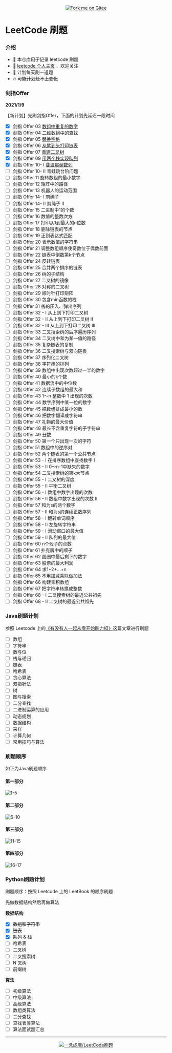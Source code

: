 <p align='center'>
<a href='https://gitee.com/eternidad33/leetcode'><img src='https://gitee.com/eternidad33/leetcode/widgets/widget_6.svg' alt='Fork me on Gitee'></img></a></p>

# LeetCode 刷题

### 介绍

- 🌴 本仓库用于记录 leetcode 刷题
- 👋 [leetcode 个人主页](https://leetcode-cn.com/u/eternidad/) ，欢迎关注
- 🚀 计划每天刷一道题
- 🔥 ~~可能计划赶不上变化~~

### 剑指Offer

**2021/1/9**

【新计划】先刷剑指Offer，下面的计划先延迟一段时间

- [x] 剑指 Offer 03 [数组中重复的数字](/剑指Offer/剑指Offer03数组中重复的数字.java)
- [x] 剑指 Offer 04 [二维数组中的查找](/剑指Offer/剑指Offer04二维数组中的查找.java)
- [x] 剑指 Offer 05 [替换空格](/剑指Offer/剑指Offer05替换空格.java)
- [x] 剑指 Offer 06 [从尾到头打印链表](/剑指Offer/剑指Offer06从尾到头打印链表.java)
- [x] 剑指 Offer 07 [重建二叉树](/剑指Offer/剑指Offer07重建二叉树.java)
- [x] 剑指 Offer 09 [用两个栈实现队列](/剑指Offer/剑指Offer09用两个栈实现队列.java)
- [x] 剑指 Offer 10- I [斐波那契数列](/剑指Offer/剑指Offer10-I斐波那契数列.java)
- [ ] 剑指 Offer 10- II 青蛙跳台阶问题
- [ ] 剑指 Offer 11 旋转数组的最小数字
- [ ] 剑指 Offer 12 矩阵中的路径
- [ ] 剑指 Offer 13 机器人的运动范围
- [ ] 剑指 Offer 14- I 剪绳子
- [ ] 剑指 Offer 14- II 剪绳子 II
- [ ] 剑指 Offer 15 二进制中1的个数
- [ ] 剑指 Offer 16 数值的整数次方
- [ ] 剑指 Offer 17 打印从1到最大的n位数
- [ ] 剑指 Offer 18 删除链表的节点
- [ ] 剑指 Offer 19 正则表达式匹配
- [ ] 剑指 Offer 20 表示数值的字符串
- [ ] 剑指 Offer 21 调整数组顺序使奇数位于偶数前面
- [ ] 剑指 Offer 22 链表中倒数第k个节点
- [ ] 剑指 Offer 24 反转链表
- [ ] 剑指 Offer 25 合并两个排序的链表
- [ ] 剑指 Offer 26 树的子结构
- [ ] 剑指 Offer 27 二叉树的镜像
- [ ] 剑指 Offer 28 对称的二叉树
- [ ] 剑指 Offer 29 顺时针打印矩阵
- [ ] 剑指 Offer 30 包含min函数的栈
- [ ] 剑指 Offer 31 栈的压入、弹出序列
- [ ] 剑指 Offer 32 - I 从上到下打印二叉树
- [ ] 剑指 Offer 32 - II 从上到下打印二叉树 II
- [ ] 剑指 Offer 32 - III 从上到下打印二叉树 III
- [ ] 剑指 Offer 33 二叉搜索树的后序遍历序列
- [ ] 剑指 Offer 34 二叉树中和为某一值的路径
- [ ] 剑指 Offer 35 复杂链表的复制
- [ ] 剑指 Offer 36 二叉搜索树与双向链表
- [ ] 剑指 Offer 37 序列化二叉树
- [ ] 剑指 Offer 38 字符串的排列
- [ ] 剑指 Offer 39 数组中出现次数超过一半的数字
- [ ] 剑指 Offer 40 最小的k个数
- [ ] 剑指 Offer 41 数据流中的中位数
- [ ] 剑指 Offer 42 连续子数组的最大和
- [ ] 剑指 Offer 43 1～n 整数中 1 出现的次数
- [ ] 剑指 Offer 44 数字序列中某一位的数字
- [ ] 剑指 Offer 45 把数组排成最小的数
- [ ] 剑指 Offer 46 把数字翻译成字符串
- [ ] 剑指 Offer 47 礼物的最大价值
- [ ] 剑指 Offer 48 最长不含重复字符的子字符串
- [ ] 剑指 Offer 49 丑数
- [ ] 剑指 Offer 50 第一个只出现一次的字符
- [ ] 剑指 Offer 51 数组中的逆序对
- [ ] 剑指 Offer 52 两个链表的第一个公共节点
- [ ] 剑指 Offer 53 - I 在排序数组中查找数字 I
- [ ] 剑指 Offer 53 - II 0～n-1中缺失的数字
- [ ] 剑指 Offer 54 二叉搜索树的第k大节点
- [ ] 剑指 Offer 55 - I 二叉树的深度
- [ ] 剑指 Offer 55 - II 平衡二叉树
- [ ] 剑指 Offer 56 - I 数组中数字出现的次数
- [ ] 剑指 Offer 56 - II 数组中数字出现的次数 II
- [ ] 剑指 Offer 57 和为s的两个数字
- [ ] 剑指 Offer 57 - II 和为s的连续正数序列
- [ ] 剑指 Offer 58 - I 翻转单词顺序
- [ ] 剑指 Offer 58 - II 左旋转字符串
- [ ] 剑指 Offer 59 - I 滑动窗口的最大值
- [ ] 剑指 Offer 59 - II 队列的最大值
- [ ] 剑指 Offer 60 n个骰子的点数
- [ ] 剑指 Offer 61 扑克牌中的顺子
- [ ] 剑指 Offer 62 圆圈中最后剩下的数字
- [ ] 剑指 Offer 63 股票的最大利润
- [ ] 剑指 Offer 64 求1+2+…+n
- [ ] 剑指 Offer 65 不用加减乘除做加法
- [ ] 剑指 Offer 66 构建乘积数组
- [ ] 剑指 Offer 67 把字符串转换成整数
- [ ] 剑指 Offer 68 - I 二叉搜索树的最近公共祖先
- [ ] 剑指 Offer 68 - II 二叉树的最近公共祖先

### Java刷题计划

参照 Leetcode 上的[《有没有人一起从零开始刷力扣》](https://leetcode-cn.com/circle/article/48kq9d/)这篇文章进行刷题

- [ ] 数组
- [ ] 字符串
- [ ] 数与位
- [ ] 栈与递归
- [ ] 链表
- [ ] 哈希表
- [ ] 贪心算法
- [ ] 双指针法
- [ ] 树
- [ ] 图与搜索
- [ ] 二分查找
- [ ] 二进制运算的应用
- [ ] 动态规划
- [ ] 数据结构
- [ ] 采样
- [ ] 计算几何
- [ ] 常用技巧与算法

### 刷题顺序

如下为Java刷题顺序

#### 第一部分

![1-5](https://cdn.jsdelivr.net/gh/eternidad33/picbed@master/img/0105.png)

#### 第二部分

![6-10](https://cdn.jsdelivr.net/gh/eternidad33/picbed@master/img/0610.png)

#### 第三部分

![11-15](https://cdn.jsdelivr.net/gh/eternidad33/picbed@master/img/1115.png)

#### 第四部分

![16-17](https://cdn.jsdelivr.net/gh/eternidad33/picbed@master/img/1617.png)

### Python刷题计划

刷题顺序：按照 Leetcode 上的 LeetBook 的顺序刷题

先做数据结构然后再做算法

**数据结构**

- [x] ~~数组和字符串~~
- [x] ~~链表~~
- [x] ~~队列 & 栈~~
- [ ] 哈希表
- [ ] 二叉树
- [ ] 二叉搜索树
- [ ] N 叉树
- [ ] 前缀树

**算法**

- [ ] 初级算法
- [ ] 中级算法
- [ ] 高级算法
- [ ] 数组类算法
- [ ] 二分查找
- [ ] 查找表类算法
- [ ] 算法面试题汇总

---

<p align='center'>
<a href='https://gitee.com/eternidad33/leetcode'><img src='https://gitee.com/eternidad33/leetcode/widgets/widget_card.svg?colors=393222,ebdfc1,fffae5,d8ca9f,393222,a28b40' alt='一念成魔/LeetCode刷题'></img></a></p>
